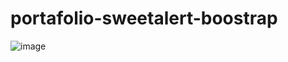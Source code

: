 # portafolio-sweetalert-boostrap
![image](https://user-images.githubusercontent.com/58452664/200082600-95050e0f-d20a-4ed3-9f39-3338dd4a93ff.png)
